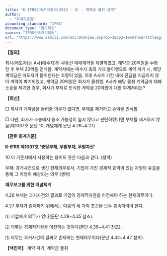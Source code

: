 ```yaml
---
title: "K-IFRS신속처리질의(2022 - 3) - 계약금 몰취 금액"
author:
  - "회계기준원"
acounting_standard: "IFRS"
document_type: "질의회신"
source: "IFRS신속처리질의"
url: "https://www.samili.com/acc/QnaView.asp?op=3&op2=1&method=title&group=2124-15;1&orgcode=3&searchword=&page=16&code=K%2DIFRS%EC%8B%A0%EC%86%8D%EC%B2%98%EB%A6%AC%EC%A7%88%EC%9D%98%2D3%3A20220117"
---
```

**【질의】**

  

회사(매도자)는 A사(매수자)와 부동산 매매계약을 체결하였고, 계약금 20억원을 수령한 후 부채 20억을 인식함. 계약서에는 매수자 측의 거래 불이행으로 계약 파기 시, 해당 계약금은 매도자가 몰취한다는 조항이 있음. 이후 A사가 기한 내에 잔금을 지급하지 않아 계약이 파기되었고, 계약금 20억원은 회사가 몰취함. A사가 해당 몰취 계약금에 대해 소송을 제기한 경우, 회사가 부채로 인식한 계약금 20억원에 대한 회계처리는?

  
  

**【회신】**

  

□ 회사가 계약금을 돌려줄 의무가 없다면, 부채를 제거하고 손익을 인식함

  

□ 다만, 회사가 소송에서 승소 가능성이 높지 않다고 판단하였다면 부채를 제거하지 않음(제1037호 문단 10, 개념체계 문단 4.26~4.27)

  
  

**【관련 회계기준】**

  

**K-IFRS 제1037호 ‘충당부채, 우발부채, 우발자산’**

  

10 이 기준서에서 사용하는 용어의 뜻은 다음과 같다. (생략)

  

부채: 과거사건으로 생긴 현재의무로서, 기업이 가진 경제적 효익이 있는 자원의 유출을 통해 그 이행이 예상되는 의무 (생략)

  

**재무보고를 위한 개념체계**

  

4.26 부채는 과거사건의 결과로 기업이 경제적자원을 이전해야 하는 현재의무이다.

  

4.27 부채가 존재하기 위해서는 다음의 세 가지 조건을 모두 충족하여야 한다.

⑴ 기업에게 의무가 있다(문단 4.28~4.35 참조).

⑵ 의무는 경제적자원을 이전하는 것이다(문단 4.36~4.41 참조).

⑶ 의무는 과거사건의 결과로 존재하는 현재의무이다(문단 4.42~4.47 참조).

  
  

**【색인어】** 계약 파기, 계약금 몰취
